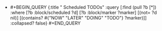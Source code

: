 - #+BEGIN_QUERY
  {:title " Scheduled TODOs"
  :query [:find (pull ?b [*])
  :where
  [?b :block/scheduled ?d]
  [?b :block/marker ?marker]
  [(not= ?d nil)]
  [(contains? #{"NOW" "LATER" "DOING" "TODO"} ?marker)]]
  :collapsed? false}
  #+END_QUERY